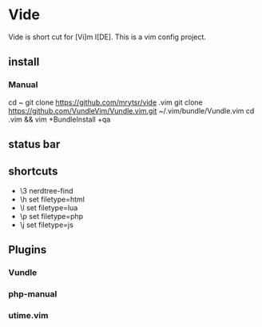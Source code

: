 # Vide

Vide is short cut for [Vi]m I[DE]. This is a vim config project.

## install

### Manual

cd ~
git clone https://github.com/mrytsr/vide .vim
git clone https://github.com/VundleVim/Vundle.vim.git ~/.vim/bundle/Vundle.vim
cd .vim && vim +BundleInstall +qa

## status bar

## shortcuts


- \3 nerdtree-find
- \h set filetype=html
- \l set filetype=lua
- \p set filetype=php
- \j set filetype=js


## Plugins

### Vundle

### php-manual

### utime.vim

